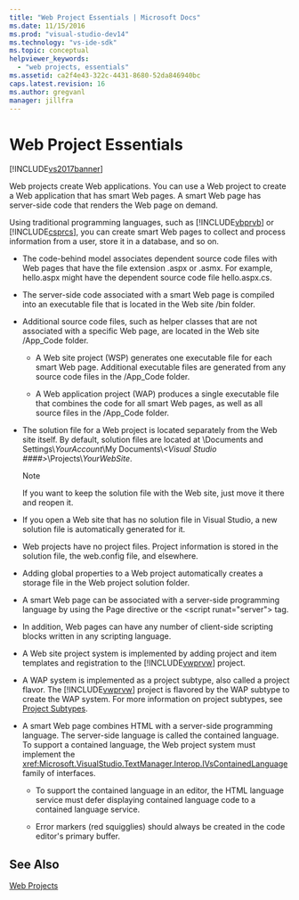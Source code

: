```yaml
---
title: "Web Project Essentials | Microsoft Docs"
ms.date: 11/15/2016
ms.prod: "visual-studio-dev14"
ms.technology: "vs-ide-sdk"
ms.topic: conceptual
helpviewer_keywords: 
  - "web projects, essentials"
ms.assetid: ca2f4e43-322c-4431-8680-52da846940bc
caps.latest.revision: 16
ms.author: gregvanl
manager: jillfra
---
```

# Web Project Essentials
[!INCLUDE[vs2017banner](../../includes/vs2017banner.md)]

Web projects create Web applications. You can use a Web project to create a Web application that has smart Web pages. A smart Web page has server-side code that renders the Web page on demand.  
  
 Using traditional programming languages, such as [!INCLUDE[vbprvb](../../includes/vbprvb-md.md)] or [!INCLUDE[csprcs](../../includes/csprcs-md.md)], you can create smart Web pages to collect and process information from a user, store it in a database, and so on.  
  
- The code-behind model associates dependent source code files with Web pages that have the file extension .aspx or .asmx. For example, hello.aspx might have the dependent source code file hello.aspx.cs.  
  
- The server-side code associated with a smart Web page is compiled into an executable file that is located in the Web site /bin folder.  
  
- Additional source code files, such as helper classes that are not associated with a specific Web page, are located in the Web site /App_Code folder.  
  
  - A Web site project (WSP) generates one executable file for each smart Web page. Additional executable files are generated from any source code files in the /App_Code folder.  

  - A Web application project (WAP) produces a single executable file that combines the code for all smart Web pages, as well as all source files in the /App_Code folder.  
  
- The solution file for a Web project is located separately from the Web site itself. By default, solution files are located at \Documents and Settings\\*YourAccount*\My Documents\\*\<Visual Studio ####>*\Projects\\*YourWebSite*.  
  
    > [!NOTE]
    > If you want to keep the solution file with the Web site, just move it there and reopen it.  
  
- If you open a Web site that has no solution file in Visual Studio, a new solution file is automatically generated for it.  
  
- Web projects have no project files. Project information is stored in the solution file, the web.config file, and elsewhere.  
  
- Adding global properties to a Web project automatically creates a storage file in the Web project solution folder.  
  
- A smart Web page can be associated with a server-side programming language by using the Page directive or the \<script runat="server"> tag.  
  
- In addition, Web pages can have any number of client-side scripting blocks written in any scripting language.  
  
- A Web site project system is implemented by adding project and item templates and registration to the [!INCLUDE[vwprvw](../../includes/vwprvw-md.md)] project.  
  
- A WAP system is implemented as a project subtype, also called a project flavor. The [!INCLUDE[vwprvw](../../includes/vwprvw-md.md)] project is flavored by the WAP subtype to create the WAP system. For more information on project subtypes, see [Project Subtypes](../../extensibility/internals/project-subtypes.md).  
  
- A smart Web page combines HTML with a server-side programming language. The server-side language is called the contained language. To support a contained language, the Web project system must implement the <xref:Microsoft.VisualStudio.TextManager.Interop.IVsContainedLanguage> family of interfaces.  
  
  - To support the contained language in an editor, the HTML language service must defer displaying contained language code to a contained language service.  

  - Error markers (red squigglies) should always be created in the code editor's primary buffer.  
  
## See Also  
 [Web Projects](../../extensibility/internals/web-projects.md)
